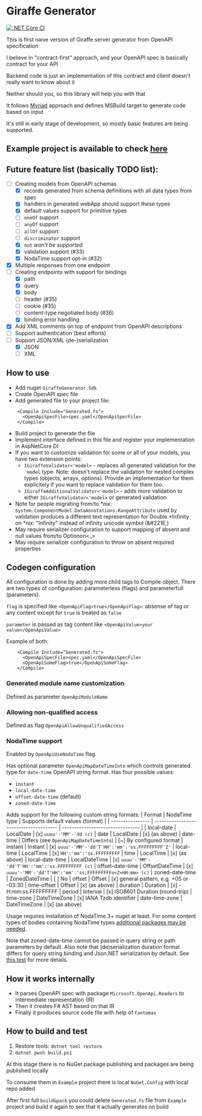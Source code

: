 # Giraffe Generator
[![.NET Core CI](https://github.com/Szer/GiraffeGenerator/workflows/.NET%20Core/badge.svg?branch=master)](https://github.com/Szer/GiraffeGenerator/actions?query=workflow%3A%22.NET+Core%22)


This is first naive version of Giraffe server generator from OpenAPI specification

I believe in "contract-first" approach, and your OpenAPI spec is basically contract for your API

Backend code is just an implementation of this contract and client doesn't really want to know about it

Neither should you, so this library will help you with that

It follows [Myriad](https://github.com/MoiraeSoftware/myriad) approach and defines MSBuild target to generate code based on input

It's still in early stage of development, so mostly basic features are being supported.

## Example project is available to check [here](https://github.com/Szer/GiraffeGenerator/tree/master/src/Example)

## Future feature list (basically TODO list):

- [ ] Creating models from OpenAPI schemas
   - [x] records generated from schema definitions with all data types from spec
   - [x] handlers in generated webApp should support these types
   - [x] default values support for primitive types
   - [ ] `oneOf` support
   - [ ] `anyOf` support
   - [ ] `allOf` support
   - [ ] `discriminator` support
   - [x] `not` *won't be supported*
   - [x] validation support (#33)
   - [x] NodaTime support opt-in (#32)
- [x] Multiple responses from one endpoint
- [ ] Creating endpoints with support for bindings
   - [x] path
   - [x] query
   - [x] body
   - [ ] header (#35)
   - [ ] cookie (#35)
   - [ ] content-type negotiated body (#36)
   - [x] binding error handling
- [x] Add XML comments on top of endpoint from OpenAPI descriptions
- [ ] Support authentication (best efforts)
- [ ] Support JSON/XML (de-)serialization
   - [x] JSON
   - [ ] XML

## How to use

- Add nuget `GiraffeGenerator.Sdk`
- Create OpenAPI spec file
- Add generated file to your project file:
```
    <Compile Include="Generated.fs">
      <OpenApiSpecFile>spec.yaml</OpenApiSpecFile>
    </Compile>
```
- Build project to generate the file
- Implement interface defined in this file and register your implementation in AspNetCore DI
- If you want to customize validation for some or all of your models, you have two extension points:
  - `IGiraffeValidator<'model>` - replaces all generated validation for the `'model` type.
    Note: doesn't replace the validation for nested complex types (objects, arrays, options).
    Provide an implementation for them explicitely if you want to replace validation for them too.
  - `IGiraffeAdditionalValidator<'model>` - adds more validation
    to either `IGiraffeValidator<'model>` or generated validation
- Note for people migrating from/to *nix: `System.ComponentModel.DataAnnotations.RangeAttribute` used
  by validation produces a different text representation for Double.*Infinity on *nix:
  "Infinity" instead of infinity unicode symbol (&#221E;)
- May require serializer configuration to support mapping of absent and null values from/to Optionon<_>
- May require serializer configuration to throw on absent required properties

## Codegen configuration

All configuration is done by adding more child tags to Compile object.
There are two types of configuration: parameterless (flags) and parameterfull (parameters).

`flag` is specified like `<OpenApiFlag>true</OpenApiFlag>`: absense of tag or any content except for `true` is treated as `false`

`parameter` is passed as tag content like `<OpenApiValue>your value</OpenApiValue>`

Example of both:
```
    <Compile Include="Generated.fs">
      <OpenApiSpecFile>spec.yaml</OpenApiSpecFile>
      <OpenApiSomeFlag>true</OpenApiSomeFlag>
    </Compile>
```

### Generated module name customization
Defined as parameter `OpenApiModuleName`

### Allowing non-qualified access
Defined as flag `OpenApiAllowUnqualifiedAccess`

### NodaTime support
Enabled by `OpenApiUseNodaTime` flag.

Has optional parameter `OpenApiMapDateTimeInto` which controls generated type for `date-time` OpenAPI string format.
Has four possible values:
- `instant`
- `local-date-time`
- `offset-date-time` (default)
- `zoned-date-time`

Adds support for the following custom string formats:
| Format           | NodaTime type                          | Supports default values (format) |
| ---------------- | -------------------------------------- | -------------------------------- |
| local-date       | LocalDate                              | [x] `uuuu'-'MM'-'dd (c)`
| date             | LocalDate                              | [x] (as above)
| date-time        | Differs (see `OpenApiMapDateTimeInto`) | [~] By configured format
| instant          | Instant                                | [x] `uuuu'-'MM'-'dd'T'HH':'mm':'ss.FFFFFFFFF'Z'` 
| local-time       | LocalTime                              | [x] `HH':'mm':'ss.FFFFFFFFF`
| time             | LocalTime                              | [x] (as above)
| local-date-time  | LocalDateTime                          | [x] `uuuu'-'MM'-'dd'T'HH':'mm':'ss.FFFFFFFFF (c)`
| offset-date-time | OffsetDateTime                         | [x] `uuuu'-'MM'-'dd'T'HH':'mm':'ss;FFFFFFFFFo<Z+HH:mm> (c)`
| zoned-date-time  | ZonedDateTime                          | [ ] No
| offset           | Offset                                 | [x] general pattern, e.g. +05 or -03:30
| time-offset      | Offset                                 | [x] (as above)
| duration         | Duration                               | [x] -H:mm:ss.FFFFFFFFF
| period           | Interval                               | [x] ISO8601 Duration (round-trip)
| time-zone        | DateTimeZone                           | [x] IANA Tzdb identifier
| date-time-zone   | DateTimeZone                           | [x] (as above)

Usage requires installation of NodaTime 3+ nuget at least.
For some content types of bodies containing NodaTime types [additional packages may be needed](https://nodatime.org/3.0.x/userguide/serialization).

Note that zoned-date-time cannot be passed in query string or path parameters by default.
Also note that (de)serialization duration format differs for query string binding and
Json.NET serialization by default. See [this test](https://github.com/bessgeor/GiraffeGenerator/blob/feature/noda-time-support__%2332/tests/GiraffeGenerator.IntegrationTests/SpecGeneralForNodaTimeTests.fs#L115) for more details.

## How it works internally

- It parses OpenAPI spec with package `Microsoft.OpenApi.Readers` to intermediate representation (IR)
- Then it creates F# AST based on that IR
- Finally it produces source code file with help of `Fantomas`

## How to build and test

1. Restore tools: `dotnet tool restore`
1. `dotnet pwsh build.ps1`

At this stage there is no NuGet package publishing and packages are being published locally

To consume them in `Example` project there is local `NuGet.Config` with local repo added

After first full `build&pack` you could delete `Generated.fs` file from `Example` project and build it again to see that it actually generates on build
